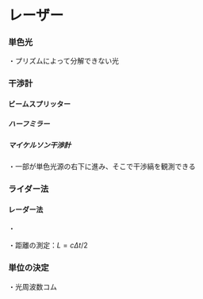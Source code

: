 # レーザー


### 単色光

・プリズムによって分解できない光

### 干渉計

#### ビームスプリッター

##### ハーフミラー

##### マイケルソン干渉計

・一部が単色光源の右下に進み、そこで干渉縞を観測できる

### ライダー法

#### レーダー法

・

・距離の測定：$L=c\Delta t/2$

### 単位の決定

・光周波数コム